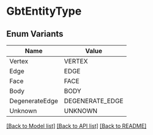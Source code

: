 # GbtEntityType

## Enum Variants

| Name | Value |
|---- | -----|
| Vertex | VERTEX |
| Edge | EDGE |
| Face | FACE |
| Body | BODY |
| DegenerateEdge | DEGENERATE_EDGE |
| Unknown | UNKNOWN |


[[Back to Model list]](../README.md#documentation-for-models) [[Back to API list]](../README.md#documentation-for-api-endpoints) [[Back to README]](../README.md)


